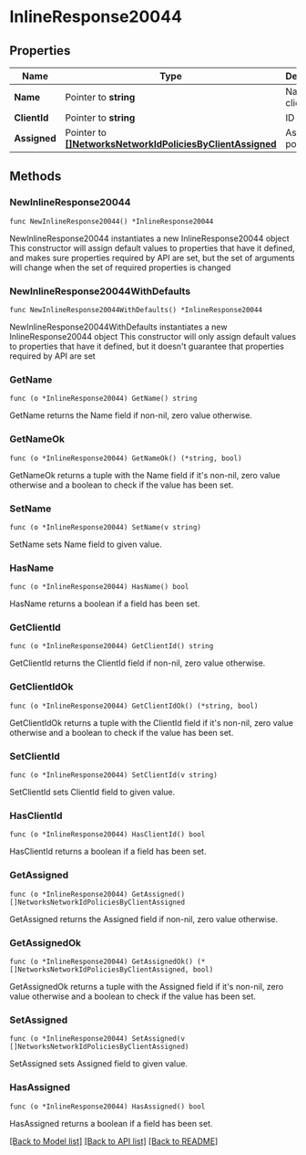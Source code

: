 # InlineResponse20044

## Properties

Name | Type | Description | Notes
------------ | ------------- | ------------- | -------------
**Name** | Pointer to **string** | Name of client | [optional] 
**ClientId** | Pointer to **string** | ID of client | [optional] 
**Assigned** | Pointer to [**[]NetworksNetworkIdPoliciesByClientAssigned**](NetworksNetworkIdPoliciesByClientAssigned.md) | Assigned policies | [optional] 

## Methods

### NewInlineResponse20044

`func NewInlineResponse20044() *InlineResponse20044`

NewInlineResponse20044 instantiates a new InlineResponse20044 object
This constructor will assign default values to properties that have it defined,
and makes sure properties required by API are set, but the set of arguments
will change when the set of required properties is changed

### NewInlineResponse20044WithDefaults

`func NewInlineResponse20044WithDefaults() *InlineResponse20044`

NewInlineResponse20044WithDefaults instantiates a new InlineResponse20044 object
This constructor will only assign default values to properties that have it defined,
but it doesn't guarantee that properties required by API are set

### GetName

`func (o *InlineResponse20044) GetName() string`

GetName returns the Name field if non-nil, zero value otherwise.

### GetNameOk

`func (o *InlineResponse20044) GetNameOk() (*string, bool)`

GetNameOk returns a tuple with the Name field if it's non-nil, zero value otherwise
and a boolean to check if the value has been set.

### SetName

`func (o *InlineResponse20044) SetName(v string)`

SetName sets Name field to given value.

### HasName

`func (o *InlineResponse20044) HasName() bool`

HasName returns a boolean if a field has been set.

### GetClientId

`func (o *InlineResponse20044) GetClientId() string`

GetClientId returns the ClientId field if non-nil, zero value otherwise.

### GetClientIdOk

`func (o *InlineResponse20044) GetClientIdOk() (*string, bool)`

GetClientIdOk returns a tuple with the ClientId field if it's non-nil, zero value otherwise
and a boolean to check if the value has been set.

### SetClientId

`func (o *InlineResponse20044) SetClientId(v string)`

SetClientId sets ClientId field to given value.

### HasClientId

`func (o *InlineResponse20044) HasClientId() bool`

HasClientId returns a boolean if a field has been set.

### GetAssigned

`func (o *InlineResponse20044) GetAssigned() []NetworksNetworkIdPoliciesByClientAssigned`

GetAssigned returns the Assigned field if non-nil, zero value otherwise.

### GetAssignedOk

`func (o *InlineResponse20044) GetAssignedOk() (*[]NetworksNetworkIdPoliciesByClientAssigned, bool)`

GetAssignedOk returns a tuple with the Assigned field if it's non-nil, zero value otherwise
and a boolean to check if the value has been set.

### SetAssigned

`func (o *InlineResponse20044) SetAssigned(v []NetworksNetworkIdPoliciesByClientAssigned)`

SetAssigned sets Assigned field to given value.

### HasAssigned

`func (o *InlineResponse20044) HasAssigned() bool`

HasAssigned returns a boolean if a field has been set.


[[Back to Model list]](../README.md#documentation-for-models) [[Back to API list]](../README.md#documentation-for-api-endpoints) [[Back to README]](../README.md)


